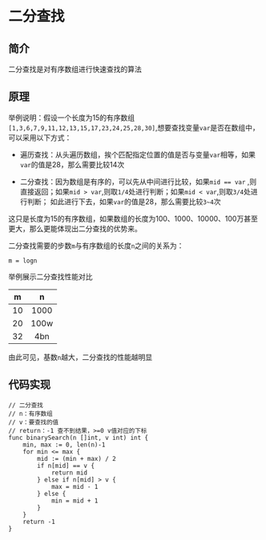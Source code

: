 # 二分查找

## 简介

二分查找是对有序数组进行快速查找的算法

## 原理

举例说明：假设一个长度为15的有序数组 `[1,3,6,7,9,11,12,13,15,17,23,24,25,28,30]`,想要查找变量`var`是否在数组中，可以采用以下方式：

- 遍历查找：从头遍历数组，挨个匹配指定位置的值是否与变量`var`相等，如果`var`的值是28，那么需要比较14次

- 二分查找：因为数组是有序的，可以先从中间进行比较，如果`mid == var` ,则直接返回；如果`mid > var`,则取`1/4`处进行判断；如果`mid < var`,则取`3/4`处进行判断；
如此进行下去，如果`var`的值是28，那么需要比较`3~4`次

这只是长度为15的有序数组，如果数组的长度为100、1000、10000、100万甚至更大，那么更能体现出二分查找的优势来。

二分查找需要的步数`m`与有序数组的长度`n`之间的关系为：

    m = logn

举例展示二分查找性能对比

|  m   | n  |
|  :----:  | :----: |
| 10  | 1000 |
| 20  | 100w |
| 32  | 4bn |

由此可见，基数`n`越大，二分查找的性能越明显

## 代码实现

```golang
// 二分查找
// n：有序数组
// v：要查找的值
// return：-1 查不到结果，>=0 v值对应的下标
func binarySearch(n []int, v int) int {
	min, max := 0, len(n)-1
	for min <= max {
		mid := (min + max) / 2
		if n[mid] == v {
			return mid
		} else if n[mid] > v {
			max = mid - 1
		} else {
			min = mid + 1
		}
	}
	return -1
}
```

